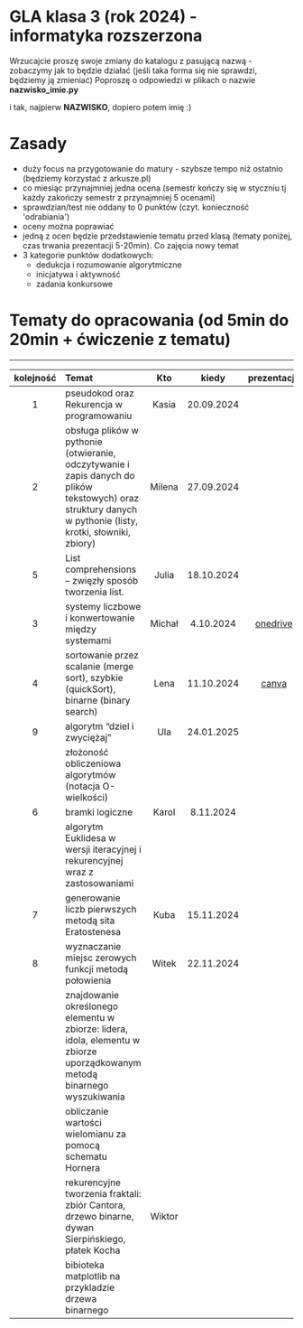 # GLA klasa 3 (rok 2024) - informatyka rozszerzona 
Wrzucajcie proszę swoje zmiany do katalogu z pasującą nazwą - zobaczymy jak to będzie działać (jeśli taka forma się nie sprawdzi, będziemy ją zmieniać)
Poproszę o odpowiedzi w plikach o nazwie **nazwisko_imie.py** 

i tak, najpierw **NAZWISKO**, dopiero potem imię :)

# Zasady
- duży focus na przygotowanie do matury - szybsze tempo niż ostatnio (będziemy korzystać z arkusze.pl)
- co miesiąc przynajmniej jedna ocena (semestr kończy się w styczniu tj każdy zakończy semestr z przynajmniej 5 ocenami)
- sprawdzian/test nie oddany to 0 punktów (czyt. konieczność 'odrabiania')
- oceny można poprawiać
- jedną z ocen będzie przedstawienie tematu przed klasą (tematy poniżej, czas trwania prezentacji 5-20min). Co zajęcia nowy temat
- 3 kategorie punktów dodatkowych:
    - dedukcja i rozumowanie algorytmiczne
    - inicjatywa i aktywność
    - zadania konkursowe
  
# Tematy do opracowania (od 5min do 20min + ćwiczenie z tematu)
---------
| kolejność    | Temat                                                                                                                      | Kto                       | kiedy                            | prezentacja |
| :---:        | :----------------                                                                                                          | :------:                  | :----:                           | :-----:     |
| 1 | pseudokod oraz Rekurencja w programowaniu                                                                                  |   Kasia                   | 20.09.2024                       |             |
| 2 | obsługa plików w pythonie (otwieranie, odczytywanie i zapis danych do plików tekstowych) oraz struktury danych w pythonie (listy, krotki, słowniki, zbiory)|    Milena  |  27.09.2024     |             |
| 5 | List comprehensions – zwięzły sposób tworzenia list.                                                                       |   Julia                   |        18.10.2024                |             |
| 3 | systemy liczbowe i konwertowanie między systemami                                                                          |   Michał                  |        4.10.2024                 |  [onedrive](https://1drv.ms/p/s!Ahvhmcr-0MY8a0kMlTxvv3C9EAM?e=1avMFs)           |   
| 4 | sortowanie przez scalanie (merge sort), szybkie (quickSort), binarne (binary search)                                       |   Lena                    |        11.10.2024                |  [canva](https://www.canva.com/design/DAGTFwjdFis/etFXKeiS_rPjNesLSUrepw/view?utm_content=DAGTFwjdFis&utm_campaign=designshare&utm_medium=link&utm_source=editor)           |
| 9 | algorytm “dziel i zwyciężaj”                                                                                               |    Ula                    |        24.01.2025                 |             |
|   | złożoność obliczeniowa algorytmów (notacja O-wielkości)                                                                    |                           |                                  |             |
| 6 | bramki logiczne                                                                                                            |   Karol                   |        8.11.2024                 |             |
|   | algorytm Euklidesa w wersji iteracyjnej i rekurencyjnej wraz z zastosowaniami                                              |                           |                                  |             |
| 7 | generowanie liczb pierwszych metodą sita Eratostenesa                                                                      |   Kuba                    |        15.11.2024                |             |
| 8 | wyznaczanie miejsc zerowych funkcji metodą połowienia                                                                      |   Witek                   |        22.11.2024                |             |
|   | znajdowanie określonego elementu w zbiorze: lidera, idola, elementu w zbiorze uporządkowanym metodą binarnego wyszukiwania |                           |                                  |             |
|   | obliczanie wartości wielomianu za pomocą schematu Hornera                                                                  |                           |                                  |             |
|   | rekurencyjne tworzenia fraktali: zbiór Cantora, drzewo binarne, dywan Sierpińskiego, płatek Kocha                          |   Wiktor                  |                                  |             |
|   | bibioteka matplotlib na przykladzie drzewa binarnego                                                                       |                           |                                  |             |



      
